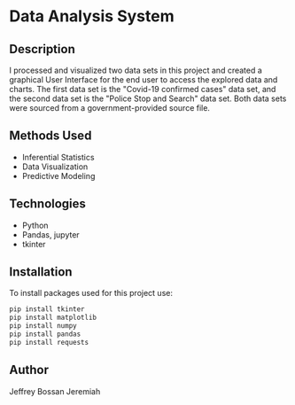 # Data Analysis System

## Description
I processed and visualized two data sets in this project and created a graphical User Interface for the end user to access the explored data and charts. The first data set is the "Covid-19 confirmed cases" data set, and the second data set is the "Police Stop and Search" data set. Both data sets were sourced from a government-provided source file.

## Methods Used

 - Inferential Statistics
 - Data Visualization
 - Predictive Modeling

## Technologies

 - Python
 - Pandas, jupyter
 - tkinter

## Installation

To install packages used for this project use:
```bash
pip install tkinter
pip install matplotlib
pip install numpy
pip install pandas
pip install requests
```

## Author
Jeffrey Bossan Jeremiah
